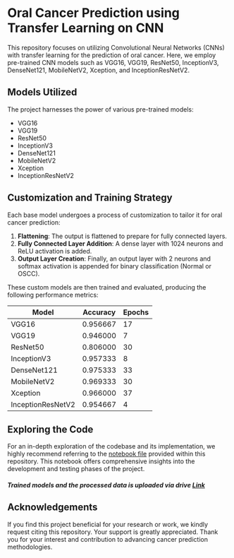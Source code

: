 # Oral Cancer Prediction using Transfer Learning on CNN

This repository focuses on utilizing Convolutional Neural Networks (CNNs) with transfer learning for the prediction of oral cancer. Here, we employ pre-trained CNN models such as VGG16, VGG19, ResNet50, InceptionV3, DenseNet121, MobileNetV2, Xception, and InceptionResNetV2.

## Models Utilized

The project harnesses the power of various pre-trained models:

- VGG16
- VGG19
- ResNet50
- InceptionV3
- DenseNet121
- MobileNetV2
- Xception
- InceptionResNetV2

## Customization and Training Strategy

Each base model undergoes a process of customization to tailor it for oral cancer prediction:

1. **Flattening**: The output is flattened to prepare for fully connected layers.
2. **Fully Connected Layer Addition**: A dense layer with 1024 neurons and ReLU activation is added.
3. **Output Layer Creation**: Finally, an output layer with 2 neurons and softmax activation is appended for binary classification (Normal or OSCC).

These custom models are then trained and evaluated, producing the following performance metrics:

| Model            | Accuracy | Epochs |
|------------------|----------|--------|
| VGG16            | 0.956667 | 17     |
| VGG19            | 0.946000 | 7      |
| ResNet50         | 0.806000 | 30     |
| InceptionV3      | 0.957333 | 8      |
| DenseNet121      | 0.975333 | 33     |
| MobileNetV2      | 0.969333 | 30     |
| Xception         | 0.966000 | 37     |
| InceptionResNetV2| 0.954667 | 4      |

## Exploring the Code

For an in-depth exploration of the codebase and its implementation, we highly recommend referring to the [notebook file](https://github.com/Purushothaman-natarajan/Oral-Cancer-Prediction-using-CNN/blob/main/Cancer_Prediction_(Development_and_Testing).ipynb) provided within this repository. This notebook offers comprehensive insights into the development and testing phases of the project.

##### Trained models and the processed data is uploaded via drive [Link]()

## Acknowledgements

If you find this project beneficial for your research or work, we kindly request citing this repository. Your support is greatly appreciated. Thank you for your interest and contribution to advancing cancer prediction methodologies.
